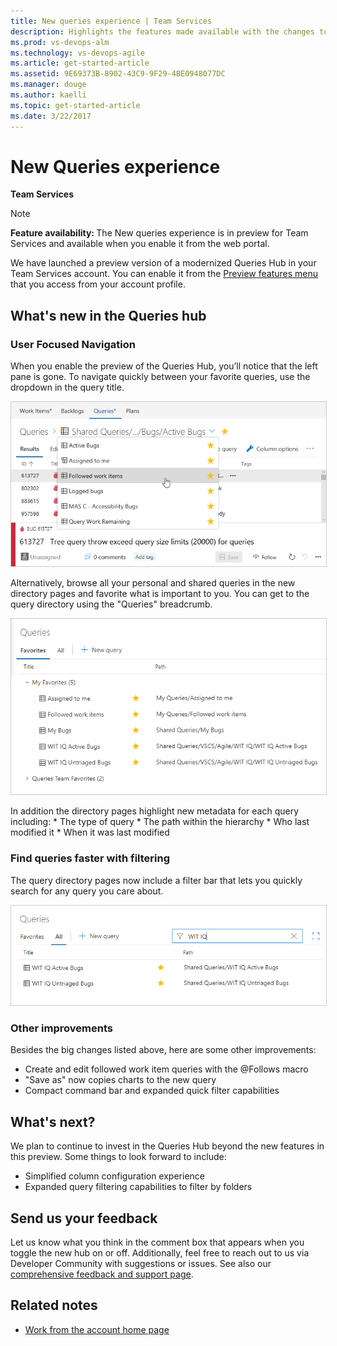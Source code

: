```yaml
---
title: New queries experience | Team Services  
description: Highlights the features made available with the changes to the new Queries hub layout
ms.prod: vs-devops-alm
ms.technology: vs-devops-agile 
ms.article: get-started-article 
ms.assetid: 9E69373B-8902-43C9-9F29-4BE0948077DC 
ms.manager: douge
ms.author: kaelli
ms.topic: get-started-article 
ms.date: 3/22/2017
---
```


# New Queries experience

**Team Services**   

>[!NOTE]    
><b>Feature availability: </b>The New queries experience is in preview for Team Services and available when you enable it from the web portal.     

We have launched a preview version of a modernized Queries Hub in your Team Services account. You can enable it from the [Preview features menu](../../collaborate/preview-features.md) that you access from your account profile.

## What's new in the Queries hub

### User Focused Navigation
When you enable the preview of the Queries Hub, you’ll notice that the left pane is gone. To navigate quickly between your favorite queries, use the dropdown in the query title.

<img src="_img/queries-favorite-picker.png" alt="List of favorite queries to run" style="border: 1px solid #cccccc;"/>

Alternatively, browse all your personal and shared queries in the new directory pages and favorite what is important to you. You can get to the query directory using the "Queries" breadcrumb.

<img src="_img/queries-favorites-pivot.png" alt="List of queries separated into personal favorites and team favorites groups" style="border: 1px solid #cccccc;"/>

In addition the directory pages highlight new metadata for each query including:
    * The type of query
    * The path within the hierarchy
    * Who last modified it
    * When it was last modified

### Find queries faster with filtering
The query directory pages now include a filter bar that lets you quickly search for any query you care about.

<img src="_img/queries-all-filter.png" alt="List of all queries in the project filtered by WIT IQ criteria" style="border: 1px solid #cccccc;"/>

### Other improvements
Besides the big changes listed above, here are some other improvements:
* Create and edit followed work item queries with the @Follows macro
* "Save as" now copies charts to the new query
* Compact command bar and expanded quick filter capabilities

## What's next?
We plan to continue to invest in the Queries Hub beyond the new features in this preview. Some things to look forward to include:
* Simplified column configuration experience
* Expanded query filtering capabilities to filter by folders

## Send us your feedback
Let us know what you think in the comment box that appears when you toggle the new hub on or off. Additionally, feel free to reach out to us via Developer Community with suggestions or issues. See also our [comprehensive feedback and support page](../../provide-feedback.md).  

## Related notes

- [Work from the account home page](../../connect/account-home-pages.md)
